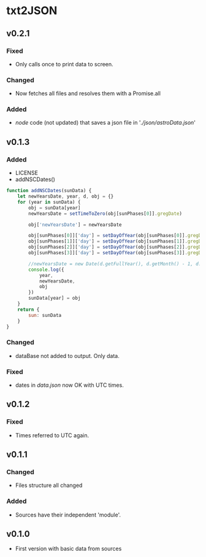 # txt2JSON

## v0.2.1

### Fixed
 - Only calls once to print data to screen.

### Changed

 - Now fetches all files and resolves them with a Promise.all

### Added

 - _node_ code (not updated) that saves a json file in '_./json/astroData.json_'

## v0.1.3

 ### Added

  + LICENSE
  + addNSCDates()

``` js
function addNSCDates(sunData) {
    let newYearsDate, year, d, obj = {}
    for (year in sunData) {
        obj = sunData[year]
        newYearsDate = setTimeToZero(obj[sunPhases[0]].gregDate)

        obj['newYearsDate'] = newYearsDate

        obj[sunPhases[0]]['day'] = setDayOfYear(obj[sunPhases[0]].gregDate, newYearsDate)
        obj[sunPhases[1]]['day'] = setDayOfYear(obj[sunPhases[1]].gregDate, newYearsDate)
        obj[sunPhases[2]]['day'] = setDayOfYear(obj[sunPhases[2]].gregDate, newYearsDate)
        obj[sunPhases[3]]['day'] = setDayOfYear(obj[sunPhases[3]].gregDate, newYearsDate)

        //newYearsDate = new Date(d.getFullYear(), d.getMonth() - 1, d.getDate())
        console.log({
            year,
            newYearsDate,
            obj
        })
        sunData[year] = obj
    }
    return {
        sun: sunData
    }
}
```

 ### Changed

  + dataBase not added to output. Only data.

 ### Fixed

  + dates in _data.json_ now OK with UTC times.

## v0.1.2

 ### Fixed

  + Times referred to UTC again.

## v0.1.1

 ### Changed

  + Files structure all changed

 ### Added

  + Sources have their independent 'module'.

## v0.1.0

 - First version with basic data from sources
